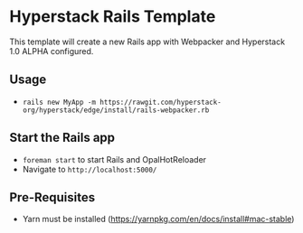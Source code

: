 # Hyperstack Rails Template

This template will create a new Rails app with Webpacker and Hyperstack 1.0 ALPHA configured.

## Usage

+ `rails new MyApp -m https://rawgit.com/hyperstack-org/hyperstack/edge/install/rails-webpacker.rb`

## Start the Rails app

+ `foreman start` to start Rails and OpalHotReloader
+ Navigate to `http://localhost:5000/`

## Pre-Requisites

+ Yarn must be installed (https://yarnpkg.com/en/docs/install#mac-stable)
